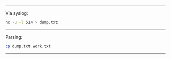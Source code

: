 <hr>

Via syslog:

```sh
nc -u -l 514 > dump.txt
```

<hr>

Parsing:

```sh
cp dump.txt work.txt
```

<hr>
